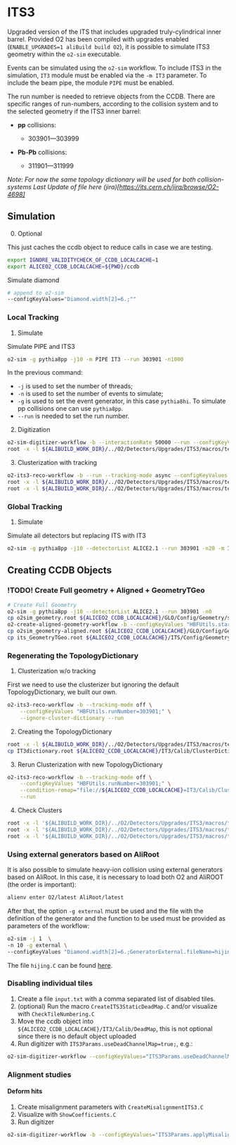 <!-- doxy
\page refDetectorsUpgradesIT3 UpgradesIT3
/doxy -->

# ITS3

Upgraded version of the ITS that includes upgraded truly-cylindrical inner barrel.
Provided O2 has been compiled with upgrades enabled (`ENABLE_UPGRADES=1 aliBuild build O2`), it is possible to simulate ITS3 geometry within the `o2-sim` executable.

Events can be simulated using the `o2-sim` workflow. To include ITS3 in the simulation, `IT3` module must be enabled via the `-m IT3` parameter. To include the beam pipe, the module `PIPE` must be enabled.

The run number is needed to retrieve objects from the CCDB. There are specific ranges of run-numbers, according to the collision system and to the selected geometry if the ITS3 inner barrel:

- **pp** collisions:

  - 303901—303999

- **Pb-Pb** collisions:

  - 311901—311999

_Note: For now the same topology dictionary will be used for both collision-systems_
_Last Update of file here (jira)[https://its.cern.ch/jira/browse/O2-4698]_

## Simulation

0. Optional

This just caches the ccdb object to reduce calls in case we are testing.

```bash
export IGNORE_VALIDITYCHECK_OF_CCDB_LOCALCACHE=1
export ALICEO2_CCDB_LOCALCACHE=${PWD}/ccdb
```

Simulate diamond

``` bash
# append to o2-sim
--configKeyValues="Diamond.width[2]=6.;""
```

### Local Tracking

1. Simulate

Simulate PIPE and ITS3

```bash
o2-sim -g pythia8pp -j10 -m PIPE IT3 --run 303901 -n1000
```

In the previous command:

- `-j` is used to set the number of threads;
- `-n` is used to set the number of events to simulate;
- `-g` is used to set the event generator, in this case `pythia8hi`. To simulate pp collisions one can use `pythia8pp`.
- `--run` is needed to set the run number.

2. Digitization

```bash
o2-sim-digitizer-workflow -b --interactionRate 50000 --run --configKeyValues="HBFUtils.runNumber=303901;" --onlyDet IT3
root -x -l ${ALIBUILD_WORK_DIR}/../O2/Detectors/Upgrades/ITS3/macros/test/CheckDigitsITS3.C++
```

3. Clusterization with tracking

```bash
o2-its3-reco-workflow -b --run --tracking-mode async --configKeyValues "HBFUtils.runNumber=303901;"
root -x -l ${ALIBUILD_WORK_DIR}/../O2/Detectors/Upgrades/ITS3/macros/test/CheckClustersITS3.C++
root -x -l ${ALIBUILD_WORK_DIR}/../O2/Detectors/Upgrades/ITS3/macros/test/CheckTracksITS3.C++
```

### Global Tracking

1. Simulate

Simulate all detectors but replacing ITS with IT3

```bash
o2-sim -g pythia8pp -j10 --detectorList ALICE2.1 --run 303901 -n20 -m IT3
```

## Creating CCDB Objects

### !TODO! Create Full geometry + Aligned + GeometryTGeo

```bash
# Create Full Geometry
o2-sim -g pythia8pp -j10 --detectorList ALICE2.1 --run 303901 -n0
cp o2sim_geometry.root ${ALICEO2_CCDB_LOCALCACHE}/GLO/Config/Geometry/snapshot.root
o2-create-aligned-geometry-workflow -b --configKeyValues "HBFUtils.startTime=1547978230000" --condition-remap="file://${ALICEO2_CCDB_LOCALCACHE}=GLO/Config/Geometry"
cp o2sim_geometry-aligned.root ${ALICEO2_CCDB_LOCALCACHE}/GLO/Config/GeometryAligned/snapshot.root
cp its_GeometryTGeo.root ${ALICEO2_CCDB_LOCALCACHE}/ITS/Config/Geometry/snapshot.root
```

### Regenerating the TopologyDictionary

1. Clusterization w/o tracking

First we need to use the clusterizer but ignoring the default TopologyDictionary, we built our own.

```bash
o2-its3-reco-workflow -b --tracking-mode off \
    --configKeyValues "HBFUtils.runNumber=303901;" \
    --ignore-cluster-dictionary --run
```

2. Creating the TopologyDictionary

```bash
root -x -l ${ALIBUILD_WORK_DIR}/../O2/Detectors/Upgrades/ITS3/macros/test/CreateDictionariesITS3.C++
cp IT3dictionary.root ${ALICEO2_CCDB_LOCALCACHE}/IT3/Calib/ClusterDictionary/snapshot.root
```

3. Rerun Clusterization with new TopologyDictionary

```bash
o2-its3-reco-workflow -b --tracking-mode off \
    --configKeyValues "HBFUtils.runNumber=303901;" \
    --condition-remap="file://${ALICEO2_CCDB_LOCALCACHE}=IT3/Calib/ClusterDictionary" \
    --run
```

4. Check Clusters

```bash
root -x -l '${ALIBUILD_WORK_DIR}/../O2/Detectors/Upgrades/ITS3/macros/test/CheckClustersITS3.C++("o2clus_its.root", "o2sim_HitsIT3.root", "o2sim_geometry-aligned.root", "IT3dictionary.root")'
root -x -l '${ALIBUILD_WORK_DIR}/../O2/Detectors/Upgrades/ITS3/macros/test/CompareClustersAndDigits.C++("o2clus_its.root", "it3digits.root","IT3dictionary.root", "o2sim_HitsIT3.root", "o2sim_geometry-aligned.root")'
root -x -l '${ALIBUILD_WORK_DIR}/../O2/Detectors/Upgrades/ITS3/macros/test/CheckClusterSize.C++("o2clus_its.root", "o2sim_Kine.root", "IT3dictionary.root", false)'
```

### Using external generators based on AliRoot

It is also possible to simulate heavy-ion collision using external generators based on AliRoot. In this case, it is necessary to load both O2 and AliROOT (the order is important):

```bash
alienv enter O2/latest AliRoot/latest
```

After that, the option `-g external` must be used and the file with the definition of the generator and the function to be used must be provided as parameters of the workflow:

```bash
o2-sim -j 1  \
-n 10 -g external \
--configKeyValues "Diamond.width[2]=6.;GeneratorExternal.fileName=hijing.C;GeneratorExternal.funcName=hijing(5020, 0, 20)"
```

The file `hijing.C` can be found [here](https://alice.its.cern.ch/jira/browse/AOGM-246).

### Disabling individual tiles
1. Create a file `input.txt` with a comma separated list of disabled tiles.
2. (optional) Run the macro `CreateITS3StaticDeadMap.C` and/or visualize with `CheckTileNumbering.C`
3. Move the ccdb object into `${ALICEO2_CCDB_LOCALCACHE}/IT3/Calib/DeadMap`, this is not optional since there is no default object uploaded
4. Run digitizer with `ITS3Params.useDeadChannelMap=true;`, e.g.:
``` bash
o2-sim-digitizer-workflow --configKeyValues="ITS3Params.useDeadChannelMap=true;"
```


### Alignment studies
#### Deform hits
1. Create misalignment parameters with `CreateMisalignmentITS3.C`
2. Visualize with `ShowCoefficients.C`
3. Run digitizer
``` bash
o2-sim-digitizer-workflow -b --configKeyValues="ITS3Params.applyMisalignmentHits=true;ITS3Params.misalignmentHitsParams=misparams.root"
```
